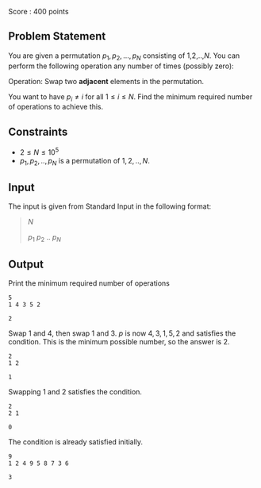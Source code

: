 Score : $400$ points

## Problem Statement

You are given a permutation $p_1,p_2,...,p_N$ consisting of $1$,$2$,..,$N$.
You can perform the following operation any number of times (possibly zero):

Operation: Swap two **adjacent** elements in the permutation.

You want to have $p_i \neq i$ for all $1 \leq i \leq N$.
Find the minimum required number of operations to achieve this.

## Constraints

- $2 \leq N \leq 10^5$
- $p_1,p_2,..,p_N$ is a permutation of $1,2,..,N$.

## Input

The input is given from Standard Input in the following format:

> $N$
> 
> $p_1$ $p_2$ .. $p_N$

## Output

Print the minimum required number of operations

```input1
5
1 4 3 5 2
```

```output1
2
```

Swap $1$ and $4$, then swap $1$ and $3$. $p$ is now $4,3,1,5,2$ and satisfies the condition.
This is the minimum possible number, so the answer is $2$.

```input2
2
1 2
```

```output2
1
```

Swapping $1$ and $2$ satisfies the condition.

```input3
2
2 1
```

```output3
0
```

The condition is already satisfied initially.

```input4
9
1 2 4 9 5 8 7 3 6
```

```output4
3
```